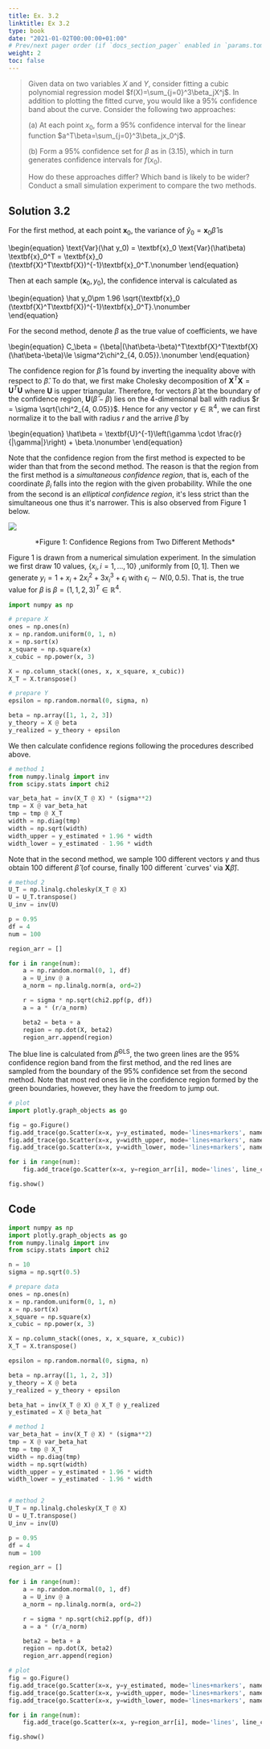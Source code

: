 ```yaml
---
title: Ex. 3.2
linktitle: Ex 3.2
type: book
date: "2021-01-02T00:00:00+01:00"
# Prev/next pager order (if `docs_section_pager` enabled in `params.toml`)
weight: 2
toc: false
---
```


> Given data on two variables $X$ and $Y$, consider fitting a cubic polynomial regression model $f(X)=\sum_{j=0}^3\beta_jX^j$. In addition to plotting the fitted curve, you would like a 95% confidence band about the curve. Consider the following two approaches:
> 
> (a) At each point $x_0$, form a 95% confidence interval for the linear function $a^T\beta=\sum_{j=0}^3\beta_jx_0^j$.
>
> (b) Form a 95% confidence set for $\beta$ as in (3.15), which in turn generates confidence intervals for $f(x_0)$.
>
> How do these approaches differ? Which band is likely to be wider? Conduct a small simulation experiment to compare the two methods.

## Solution 3.2

For the first method, at each point $\textbf{x}_0$, the variance of $\hat y_0 = \textbf{x}_0\hat\beta$ is

\begin{equation}
    \text{Var}(\hat y_0) = \textbf{x}_0 \text{Var}(\hat\beta) \textbf{x}_0^T = \textbf{x}_0 (\textbf{X}^T\textbf{X})^{-1}\textbf{x}_0^T.\nonumber
\end{equation}

Then at each sample $(\textbf{x}_0, y_0)$, the confidence interval is calculated as 

\begin{equation}
\hat y_0\pm 1.96 \sqrt{\textbf{x}_0 (\textbf{X}^T\textbf{X})^{-1}\textbf{x}_0^T}.\nonumber	
\end{equation}

For the second method, denote $\beta$ as the true value of coefficients, we have

\begin{equation}
    C_\beta = \{\beta|(\hat\beta-\beta)^T\textbf{X}^T\textbf{X}(\hat\beta-\beta)\le \sigma^2\chi^2_{4, 0.05}\}.\nonumber
\end{equation}

The confidence region for $\hat\beta$ is found by inverting the inequality above with respect to $\hat\beta$. To do that, we first make Cholesky decomposition of $\textbf{X}^T\textbf{X}=\textbf{U}^T\textbf{U}$ where $\textbf{U}$ is upper triangular. Therefore, for vectors $\hat\beta$ at the boundary of the confidence region, $\textbf{U}(\hat\beta-\beta)$ lies on the 4-dimensional ball with radius $r = \sigma \sqrt{\chi^2_{4, 0.05}}$. Hence for any vector $\gamma\in\mathbb{R}^4$, we can first normalize it to the ball with radius $r$ and the arrive $\hat\beta$ by

\begin{equation}
    \hat\beta = \textbf{U}^{-1}\left(\gamma \cdot \frac{r}{\|\gamma\|}\right) + \beta.\nonumber
\end{equation} 

Note that the confidence region from the first method is expected to be wider than that from the second method. The reason is that the region from the first method is a *simultaneous confidence region*, that is, each of the coordinate $\beta_i$ falls into the region with the given probability. While the one from the second is an *elliptical confidence region*, it's less strict than the simultaneous one thus it's narrower. This is also observed from Figure 1 below.

![](../../img/chp2/Ex3-2.PNG)
<center>*Figure 1: Confidence Regions from Two Different Methods*</center>

Figure 1 is drawn from a numerical simulation experiment. In the simulation we first draw 10 values, $\{x_i, i=1,...,10\}$ ,uniformly from $[0,1]$. Then we generate
$y_i = 1 + x_i + 2x_i^2 + 3x_i^3 + \epsilon_i$ with $\epsilon_i\sim N(0, 0.5)$. That is, the true value for $\beta$ is $\beta = (1,1,2,3)^T\in \mathbb{R}^4$. 

```python
import numpy as np

# prepare X
ones = np.ones(n)
x = np.random.uniform(0, 1, n)
x = np.sort(x)
x_square = np.square(x)
x_cubic = np.power(x, 3)

X = np.column_stack((ones, x, x_square, x_cubic))
X_T = X.transpose()

# prepare Y
epsilon = np.random.normal(0, sigma, n)

beta = np.array([1, 1, 2, 3])
y_theory = X @ beta
y_realized = y_theory + epsilon
```

We then calculate confidence regions following the procedures described above. 

```python
# method 1
from numpy.linalg import inv
from scipy.stats import chi2

var_beta_hat = inv(X_T @ X) * (sigma**2)
tmp = X @ var_beta_hat
tmp = tmp @ X_T
width = np.diag(tmp)
width = np.sqrt(width)
width_upper = y_estimated + 1.96 * width
width_lower = y_estimated - 1.96 * width
```

Note that in the second method, we sample 100 different vectors $\gamma$ and thus obtain 100 different $\hat\beta$ (of course, finally 100 different `curves' via $\textbf{X}\hat\beta$).

```python
# method 2
U_T = np.linalg.cholesky(X_T @ X)
U = U_T.transpose()
U_inv = inv(U)

p = 0.95
df = 4
num = 100

region_arr = []

for i in range(num):
    a = np.random.normal(0, 1, df)
    a = U_inv @ a
    a_norm = np.linalg.norm(a, ord=2)

    r = sigma * np.sqrt(chi2.ppf(p, df))
    a = a * (r/a_norm)

    beta2 = beta + a
    region = np.dot(X, beta2)
    region_arr.append(region)
```

The blue line is calculated from $\hat\beta^{\text{OLS}}$, the two green lines are the 95% confidence region band from the first method, and the red lines are sampled from the boundary of the 95% confidence set from the second method. Note that most red ones lie in the confidence region formed by the green boundaries, however, they have the freedom to jump out.

```python
# plot
import plotly.graph_objects as go

fig = go.Figure()
fig.add_trace(go.Scatter(x=x, y=y_estimated, mode='lines+markers', name='estimated', line_color='#0066ff'))
fig.add_trace(go.Scatter(x=x, y=width_upper, mode='lines+markers', name='upper1', line_color='#009933'))
fig.add_trace(go.Scatter(x=x, y=width_lower, mode='lines+markers', name='lower1', line_color='#009933'))

for i in range(num):
    fig.add_trace(go.Scatter(x=x, y=region_arr[i], mode='lines', line_color='#cc3300'))

fig.show()
```

## Code 
```python
import numpy as np
import plotly.graph_objects as go
from numpy.linalg import inv
from scipy.stats import chi2

n = 10
sigma = np.sqrt(0.5)

# prepare data
ones = np.ones(n)
x = np.random.uniform(0, 1, n)
x = np.sort(x)
x_square = np.square(x)
x_cubic = np.power(x, 3)

X = np.column_stack((ones, x, x_square, x_cubic))
X_T = X.transpose()

epsilon = np.random.normal(0, sigma, n)

beta = np.array([1, 1, 2, 3])
y_theory = X @ beta
y_realized = y_theory + epsilon

beta_hat = inv(X_T @ X) @ X_T @ y_realized
y_estimated = X @ beta_hat

# method 1
var_beta_hat = inv(X_T @ X) * (sigma**2)
tmp = X @ var_beta_hat
tmp = tmp @ X_T
width = np.diag(tmp)
width = np.sqrt(width)
width_upper = y_estimated + 1.96 * width
width_lower = y_estimated - 1.96 * width


# method 2
U_T = np.linalg.cholesky(X_T @ X)
U = U_T.transpose()
U_inv = inv(U)

p = 0.95
df = 4
num = 100

region_arr = []

for i in range(num):
    a = np.random.normal(0, 1, df)
    a = U_inv @ a
    a_norm = np.linalg.norm(a, ord=2)

    r = sigma * np.sqrt(chi2.ppf(p, df))
    a = a * (r/a_norm)

    beta2 = beta + a
    region = np.dot(X, beta2)
    region_arr.append(region)

# plot
fig = go.Figure()
fig.add_trace(go.Scatter(x=x, y=y_estimated, mode='lines+markers', name='estimated', line_color='#0066ff'))
fig.add_trace(go.Scatter(x=x, y=width_upper, mode='lines+markers', name='upper1', line_color='#009933'))
fig.add_trace(go.Scatter(x=x, y=width_lower, mode='lines+markers', name='lower1', line_color='#009933'))

for i in range(num):
    fig.add_trace(go.Scatter(x=x, y=region_arr[i], mode='lines', line_color='#cc3300'))

fig.show()

```